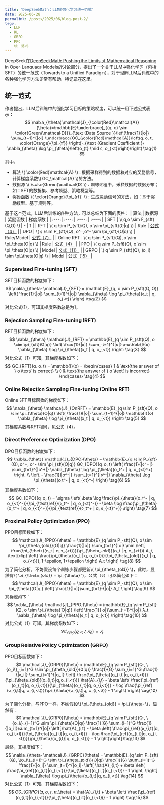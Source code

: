 ```yaml
---
title: 'DeepSeekMath：LLM的强化学习统一范式'
date: 2025-06-28
permalink: /posts/2025/06/blog-post-2/
tags:
  - LLM
  - RL
  - GRPO
  - PPO
  - 统一范式
---
```


DeepSeek在[DeepSeekMath: Pushing the Limits of Mathematical Reasoning in Open Language Models](https://arxiv.org/abs/2402.03300v3)的讨论部分，提出了一个关于LLM中强化学习（包括SFT）的统一范式（Towards to a Unified Paradigm），对于理解LLM后训练中的各种强化学习方法非常有帮助。特记录在这里。

## 统一范式

作者提出，LLM后训练中的强化学习目标的策略梯度，可以统一用下述公式表示：
$$
\nabla_{\theta} \mathcal{J}_{\color{Red}\mathcal{A}}(\theta)=\mathbb{E}\underbrace{_{(q, o) \sim \color{Green}\mathcal{D}}}_{\text {Data Source }}\left(\frac{1}{|o|} \sum_{t=1}^{|o|} \underbrace{GC_{\color{Red}\mathcal{A}}\left(q, o, t, \color{Orange}{\pi_{rf}} \right)}_{\text {Gradient Coefficient }} \nabla_{\theta} \log \pi_{\theta}\left(o_{t} \mid q, o_{<t}\right)\right) \tag{1}
$$
其中，
* 算法 \\( \color{Red}\mathcal{A} \\) : 根据采样得到的数据和对应的奖励信号，计算梯度系数\\( GC_\mathcal{A} \\)的方法。
* 数据源 \\( \color{Green}\mathcal{D} \\) : 训练过程中，采样数据的数据分布；如：SFT的数据集、参考模型、策略模型等。
* 奖励函数 \\( \color{Orange}{\pi_{rf}} \\) : 生成奖励信号的方法，如：基于奖励模型、基于规则等。

基于这个范式，LLM后训练的各种方法，可以总结为下面的表格：
| 算法 | 数据源 | 奖励函数 | 梯度系数 |
| :---: | :---: | :----: | :----: |
| SFT | \\( q,o \sim P_{sft}(Q,O) \\) | - | 1 |
| RFT | \\( q \sim P_{sft}(Q), o \sim \pi_{sft}(O\|q) \\) | Rule | [公式（4）](#rft) |
| DPO | \\( q \sim P_{sft}(Q), o^+,o^- \sim \pi_{sft}(O\|q) \\) | Rule/Model | [公式（7）](#dpo) |
| Online RFT | \\( q \sim P_{sft}(Q), o \sim \pi_\theta(O\|q) \\) | Rule | [公式（4）](#rft) |
| PPO | \\( q \sim P_{sft}(Q), o \sim \pi_\theta(O\|q) \\) | Model | [公式（11）](#ppo) |
| GRPO | \\( q \sim P_{sft}(Q), \{o_i\} \sim \pi_\theta(O\|q) \\) | Model | [公式（15）](#grpo) |

### Supervised Fine-tuning (SFT)
SFT目标函数的梯度如下：
$$
\nabla_{\theta} \mathcal{J}_{SFT} = \mathbb{E}_{q, o \sim P_{sft}(Q, O)} \left( \frac{1}{|o|} \sum_{t=1}^{|o|} \nabla_{\theta} \log \pi_{\theta}(o_t | q, o_{<t}) \right) \tag{2}
$$
对比公式(1)，可知其梯度系数总是为1。

### Rejection Sampling Fine-tuning (RFT)
RFT目标函数的梯度如下：
$$
\nabla_{\theta} \mathcal{J}_{RFT} = \mathbb{E}_{q \sim P_{sft}(Q), o \sim \pi_{sft}(O|q)} \left( \frac{1}{|o|} \sum_{t=1}^{|o|} \mathbb{I}(o) \nabla_{\theta} \log \pi_{\theta}(o_t | q, o_{<t}) \right) \tag{3}
$$
对比公式（1）可知，其梯度系数如下：
<a id="rft"></a>
$$
GC_{RFT}(q, o, t) = \mathbb{I}(o) =
\begin{cases}
1 & \text{the answer of } o \text{ is correct} \\
0 & \text{the answer of } o \text{ is incorrect}
\end{cases} \tag{4}
$$

### Online Rejection Sampling Fine-tuning (Online RFT)
Online SFT目标函数的梯度如下：
$$
\nabla_{\theta} \mathcal{J}_{OnRFT} = \mathbb{E}_{q \sim P_{sft}(Q), o \sim \pi_{\theta}(O|q)} \left( \frac{1}{|o|} \sum_{t=1}^{|o|} \mathbb{I}(o) \nabla_{\theta} \log \pi_{\theta}(o_t | q, o_{<t}) \right) \tag{5}
$$
其梯度系数与RFT相同，见公式（4）。

### Direct Preference Optimization (DPO)
DPO目标函数的梯度如下：
$$
\nabla_{\theta} \mathcal{J}_{DPO}(\theta) = \mathbb{E}_{q \sim P_{sft}(Q), o^+, o^- \sim \pi_{sft}(O|q)} GC_{DPO}(q, o, t) \left( \frac{1}{|o^+|} \sum_{t=1}^{|o^+|} \nabla_{\theta} \log \pi_{\theta}(o_t^+ | q, o_{<t}^+) \right. \\
\left. - \frac{1}{|o^-|} \sum_{t=1}^{|o^-|} \nabla_{\theta} \log \pi_{\theta}(o_t^- | q, o_{<t}^-) \right) \tag{6}
$$

其梯度系数如下：
<a id="dpo"></a>
$$
GC_{DPO}(q, o, t) = \sigma \left( \beta \log \frac{\pi_{\theta}(o_t^- | q, o_{<t}^-)}{\pi_{\text{ref}}(o_t^- | q, o_{<t}^-)} - \beta \log \frac{\pi_{\theta}(o_t^+ | q, o_{<t}^+)}{\pi_{\text{ref}}(o_t^+ | q, o_{<t}^+)} \right) \tag{7}
$$

### Proximal Policy Optimization (PPO)
PPO目标函数如下：
$$
\mathcal{J}_{PPO}(\theta) = \mathbb{E}_{q \sim P_{sft}(Q), o \sim \pi_{\theta_{old}}(O|q)} \frac{1}{|o|} \sum_{t=1}^{|o|} \min \left[ \frac{\pi_{\theta}(o_t | q, o_{<t})}{\pi_{\theta_{old}}(o_t | q, o_{<t})} A_t, \text{clip} \left( \frac{\pi_{\theta}(o_t | q, o_{<t})}{\pi_{\theta_{old}}(o_t | q, o_{<t})}, 1-\epsilon, 1+\epsilon \right) A_t \right] \tag{8}
$$
为了简化分析，不妨假设每个训练步骤都更新\\( \pi_{\theta_{old}} \\)，此时，显然有\\( \pi_{\theta_{old}} = \pi_{\theta}  \\)，公式（8）可以简化如下：
$$
\mathcal{J}_{PPO}(\theta) = \mathbb{E}_{q \sim P_{sft}(Q), o \sim \pi_{\theta}(O|q)} \left[ \frac{1}{|o|}\sum_{t=1}^{|o|} A_t \right] \tag{9}
$$
其梯度如下：
$$
\nabla_{\theta} \mathcal{J}_{PPO}(\theta) = \mathbb{E}_{q \sim P_{sft}(Q), o \sim \pi_{\theta}(O|q)} \left( \frac{1}{|o|}\sum_{t=1}^{|o|} A_t \nabla_{\theta} \log \pi_{\theta}(o_t | q, o_{<t}) \right) \tag{10}
$$
对比公式（1）可知，其梯度系数如下：
<a id="ppo"></a>
$$
𝐺𝐶_{𝑃𝑃𝑂}(𝑞, 𝑜, 𝑡, 𝜋_\theta) = 𝐴_t \tag{11}
$$

### Group Relative Policy Optimization (GRPO)
PPO目标函数如下：
$$
\mathcal{J}_{GRPO}(\theta) = \mathbb{E}_{q \sim P_{sft}(Q), \{o_i\}_{i=1}^G \sim \pi_{\theta_{old}}(O|q)} \frac{1}{G} \sum_{i=1}^G \frac{1}{|o_i|} \sum_{t=1}^{|o_i|} \left[ \frac{\pi_{\theta}(o_{i,t}|q, o_{i,<t})}{\pi_{\theta_{old}}(o_{i,t}|q, o_{i,<t})} \hat{A}_{i,t} - \beta \left( \frac{\pi_{ref}(o_{i,t}|q, o_{i,<t})}{\pi_{\theta}(o_{i,t}|q, o_{i,<t})} - \log \frac{\pi_{ref}(o_{i,t}|q, o_{i,<t})}{\pi_{\theta}(o_{i,t}|q, o_{i,<t})} - 1 \right) \right] \tag{12}
$$
为了简化分析，与PPO一样，不妨假设\\( \pi_{\theta_{old}} = \pi_{\theta}  \\)，显然有：
$$
\mathcal{J}_{GRPO}(\theta) = \mathbb{E}_{q \sim P_{sft}(Q), \{o_i\}_{i=1}^G \sim \pi_{\theta}(O|q)} \frac{1}{G} \sum_{i=1}^G \frac{1}{|o_i|}\sum_{t=1}^{|o|} \left[ \hat{A}_{i,t} - \beta \left( \frac{\pi_{ref}(o_{i,t}|q, o_{i,<t})}{\pi_{\theta}(o_{i,t}|q, o_{i,<t})} - \log \frac{\pi_{ref}(o_{i,t}|q, o_{i,<t})}{\pi_{\theta}(o_{i,t}|q, o_{i,<t})} - 1 \right)\right]  \tag{13}
$$
最终，其梯度如下：
$$
\nabla_{\theta} \mathcal{J}_{GRPO}(\theta) = \mathbb{E}_{q \sim P_{sft}(Q), \{o_i\}_{i=1}^G \sim \pi_{\theta_{old}}(O|q)} \frac{1}{G} \sum_{i=1}^G \frac{1}{|o_i|} \sum_{t=1}^{|o_i|} \left[ \hat{A}_{i,t} + \beta \left( \frac{\pi_{ref}(o_{i,t}|o_{i,<t})}{\pi_{\theta}(o_{i,t}|o_{i,<t})} - 1 \right) \right] \nabla_{\theta} \log \pi_{\theta}(o_{i,t}|q, o_{i,<t}) \tag{14}
$$
对比公式（1）可知，其梯度系数如下：
<a id="grpo"></a>
$$
𝐺𝐶_{GR𝑃𝑂}(𝑞, 𝑜, 𝑡, 𝜋_\theta) = \hat{A}_{i,t} + \beta \left( \frac{\pi_{ref}(o_{i,t}|o_{i,<t})}{\pi_{\theta}(o_{i,t}|o_{i,<t})} - 1 \right) \tag{15}
$$
